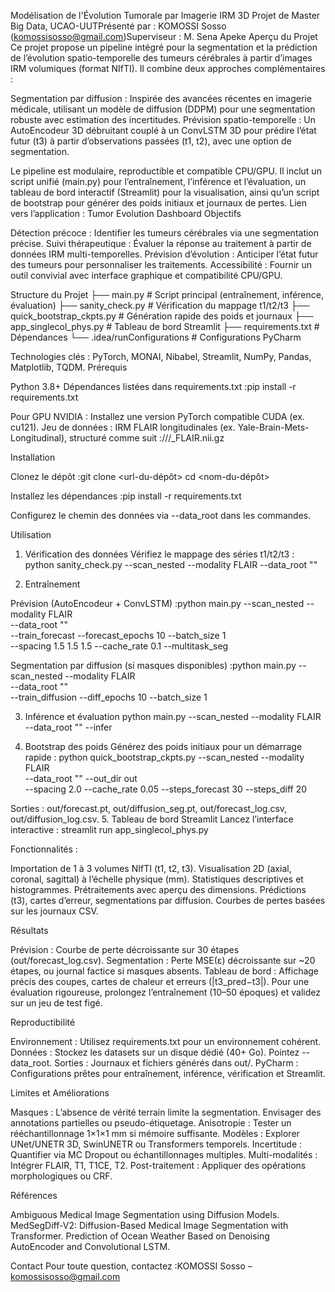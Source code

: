 Modélisation de l'Évolution Tumorale par Imagerie IRM 3D
Projet de Master Big Data, UCAO-UUTPrésenté par : KOMOSSI Sosso (komossisosso@gmail.com)Superviseur : M. Sena Apeke
Aperçu du Projet
Ce projet propose un pipeline intégré pour la segmentation et la prédiction de l’évolution spatio-temporelle des tumeurs cérébrales à partir d’images IRM volumiques (format NIfTI). Il combine deux approches complémentaires :

Segmentation par diffusion : Inspirée des avancées récentes en imagerie médicale, utilisant un modèle de diffusion (DDPM) pour une segmentation robuste avec estimation des incertitudes.
Prévision spatio-temporelle : Un AutoEncodeur 3D débruitant couplé à un ConvLSTM 3D pour prédire l’état futur (t3) à partir d’observations passées (t1, t2), avec une option de segmentation.

Le pipeline est modulaire, reproductible et compatible CPU/GPU. Il inclut un script unifié (main.py) pour l’entraînement, l’inférence et l’évaluation, un tableau de bord interactif (Streamlit) pour la visualisation, ainsi qu’un script de bootstrap pour générer des poids initiaux et journaux de pertes.
Lien vers l’application : Tumor Evolution Dashboard
Objectifs

Détection précoce : Identifier les tumeurs cérébrales via une segmentation précise.
Suivi thérapeutique : Évaluer la réponse au traitement à partir de données IRM multi-temporelles.
Prévision d’évolution : Anticiper l’état futur des tumeurs pour personnaliser les traitements.
Accessibilité : Fournir un outil convivial avec interface graphique et compatibilité CPU/GPU.

Structure du Projet
├── main.py                    # Script principal (entraînement, inférence, évaluation)
├── sanity_check.py           # Vérification du mappage t1/t2/t3
├── quick_bootstrap_ckpts.py  # Génération rapide des poids et journaux
├── app_singlecol_phys.py     # Tableau de bord Streamlit
├── requirements.txt          # Dépendances
└── .idea/runConfigurations   # Configurations PyCharm

Technologies clés : PyTorch, MONAI, Nibabel, Streamlit, NumPy, Pandas, Matplotlib, TQDM.
Prérequis

Python 3.8+
Dépendances listées dans requirements.txt :pip install -r requirements.txt


Pour GPU NVIDIA : Installez une version PyTorch compatible CUDA (ex. cu121).
Jeu de données : IRM FLAIR longitudinales (ex. Yale-Brain-Mets-Longitudinal), structuré comme suit :<root>/<PatientID>/<YYYY-MM-DD>/<PatientID>_<YYYY-MM-DD>_<HH-MM-SS>_FLAIR.nii.gz



Installation

Clonez le dépôt :git clone <url-du-dépôt>
cd <nom-du-dépôt>


Installez les dépendances :pip install -r requirements.txt


Configurez le chemin des données via --data_root dans les commandes.

Utilisation
1. Vérification des données
Vérifiez le mappage des séries t1/t2/t3 :
python sanity_check.py --scan_nested --modality FLAIR --data_root "<chemin-vers-donnees>"

2. Entraînement

Prévision (AutoEncodeur + ConvLSTM) :python main.py --scan_nested --modality FLAIR \
  --data_root "<chemin-vers-donnees>" \
  --train_forecast --forecast_epochs 10 --batch_size 1 \
  --spacing 1.5 1.5 1.5 --cache_rate 0.1 --multitask_seg


Segmentation par diffusion (si masques disponibles) :python main.py --scan_nested --modality FLAIR \
  --data_root "<chemin-vers-donnees>" \
  --train_diffusion --diff_epochs 10 --batch_size 1



3. Inférence et évaluation
python main.py --scan_nested --modality FLAIR --data_root "<chemin-vers-donnees>" --infer

4. Bootstrap des poids
Générez des poids initiaux pour un démarrage rapide :
python quick_bootstrap_ckpts.py --scan_nested --modality FLAIR \
  --data_root "<chemin-vers-donnees>" --out_dir out \
  --spacing 2.0 --cache_rate 0.05 --steps_forecast 30 --steps_diff 20

Sorties : out/forecast.pt, out/diffusion_seg.pt, out/forecast_log.csv, out/diffusion_log.csv.
5. Tableau de bord Streamlit
Lancez l’interface interactive :
streamlit run app_singlecol_phys.py

Fonctionnalités :

Importation de 1 à 3 volumes NIfTI (t1, t2, t3).
Visualisation 2D (axial, coronal, sagittal) à l’échelle physique (mm).
Statistiques descriptives et histogrammes.
Prétraitements avec aperçu des dimensions.
Prédictions (t3), cartes d’erreur, segmentations par diffusion.
Courbes de pertes basées sur les journaux CSV.

Résultats

Prévision : Courbe de perte décroissante sur 30 étapes (out/forecast_log.csv).
Segmentation : Perte MSE(ε) décroissante sur ~20 étapes, ou journal factice si masques absents.
Tableau de bord : Affichage précis des coupes, cartes de chaleur et erreurs (|t3_pred−t3|).
Pour une évaluation rigoureuse, prolongez l’entraînement (10–50 époques) et validez sur un jeu de test figé.

Reproductibilité

Environnement : Utilisez requirements.txt pour un environnement cohérent.
Données : Stockez les datasets sur un disque dédié (40+ Go). Pointez --data_root.
Sorties : Journaux et fichiers générés dans out/.
PyCharm : Configurations prêtes pour entraînement, inférence, vérification et Streamlit.

Limites et Améliorations

Masques : L’absence de vérité terrain limite la segmentation. Envisager des annotations partielles ou pseudo-étiquetage.
Anisotropie : Tester un rééchantillonnage 1×1×1 mm si mémoire suffisante.
Modèles : Explorer UNet/UNETR 3D, SwinUNETR ou Transformers temporels.
Incertitude : Quantifier via MC Dropout ou échantillonnages multiples.
Multi-modalités : Intégrer FLAIR, T1, T1CE, T2.
Post-traitement : Appliquer des opérations morphologiques ou CRF.

Références

Ambiguous Medical Image Segmentation using Diffusion Models.
MedSegDiff-V2: Diffusion-Based Medical Image Segmentation with Transformer.
Prediction of Ocean Weather Based on Denoising AutoEncoder and Convolutional LSTM.

Contact
Pour toute question, contactez :KOMOSSI Sosso – komossisosso@gmail.com
